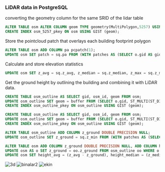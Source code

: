 
 ### LiDAR data in PostgreSQL
 
converting the geometry column for the same SRID of the lidar table
```sql
ALTER TABLE osm ALTER COLUMN geom TYPE geometry(MultiPolygon,5257) USING ST_Transform(ST_SetSRID( geom,5257) , 5257);
CREATE INDEX osm_5257_pkey ON osm USING GIST (geom);
```

Store the pointcloud patch that overlays each building footprint polygon
```sql
ALTER TABLE osm ADD COLUMN pa pcpatch(1);
UPDATE osm SET patch = sq.pa FROM (WITH patches AS (SELECT o.gid AS gid, o.geom AS geom, l.pa AS pa FROM lidar AS l JOIN osm AS o ON PC_INTERSECTS(l.pa, o.geom)) SELECT gid, PC_INTERSECTION(PC_UNION(pa), geom) AS pa FROM patches GROUP BY gid, geom) AS sq WHERE osm.gid = sq.gid;
```
Calculate and store elevation statistics
```sql
UPDATE osm SET z_avg = sq.z_avg, z_median = sq.z_median, z_max = sq.z_max FROM (WITH patches AS (SELECT o.gid AS gid, PC_GET(PC_EXPLODE(o.pa), 'z') AS pt_z FROM osm AS o) SELECT gid, AVG(pt_z) AS z_avg, PERCENTILE_CONT(0.5) WITHIN GROUP(ORDER BY pt_z) AS z_median, PERCENTILE_CONT(0.999) WITHIN GROUP(ORDER BY pt_z) AS z_max FROM patches GROUP BY gid) AS sq WHERE osm.gid = sq.gid;
```
Get the ground height by outlining the building and combining it with LiDAR data.
```sql
CREATE TABLE osm_outline AS SELECT gid, osm_id, geom FROM osm;
UPDATE osm_outline SET geom = buffer FROM (SELECT o.gid, ST_MULTI(ST_DIFFERENCE(ST_MULTI(ST_Buffer(o.geom, 2)), ST_MULTI(ST_BUFFER(o.geom, 1)))) AS buffer FROM osm_outline AS o) AS sq WHERE osm_outline.gid = sq.gid;
CREATE INDEX osm_outline_pkey ON osm_outline USING GIST (geom);
```
```sql
CREATE TABLE osm_outline AS SELECT gid, osm_id, geom FROM osm;
UPDATE osm_outline SET geom = buffer FROM (SELECT o.gid, ST_MULTI(ST_DIFFERENCE(ST_MULTI(ST_Buffer(o.geom, 2)), ST_MULTI(ST_BUFFER(o.geom, 1)))) AS buffer FROM osm_outline AS o) AS sq WHERE osm_outline.gid = sq.gid;
CREATE INDEX osm_outline_pkey ON osm_outline USING GIST (geom);
```

```sql
ALTER TABLE osm_outline ADD COLUMN z_ground DOUBLE PRECISION NULL;
UPDATE osm_outline SET z_ground = sq.z_min FROM (WITH patches AS (SELECT o.gid AS gid, PC_GET(PC_EXPLODE(o.pa), 'z') AS pt_z FROM osm_outline AS o) SELECT gid, PERCENTILE_CONT(0.01) WITHIN GROUP(ORDER BY pt_z) AS z_min FROM patches GROUP BY gid) AS sq WHERE osm_outline.gid = sq.gid;
```
```sql
ALTER TABLE osm ADD COLUMN z_ground DOUBLE PRECISION NULL, ADD COLUMN height_avg DOUBLE PRECISION NULL, ADD COLUMN height_median DOUBLE PRECISION NULL, ADD COLUMN height_max DOUBLE PRECISION NULL;
UPDATE osm AS o SET z_ground = oo.z_ground FROM osm_outline oo WHERE o.gid = oo.gid;
UPDATE osm SET height_avg = (z_avg - z_ground), height_median = (z_median - z_ground), height_max = (z_max - z_ground);
```



![3d](https://user-images.githubusercontent.com/69868488/104953758-11b7d380-59d8-11eb-80b7-1143f35bc96e.png)
![binalar2](https://user-images.githubusercontent.com/50514082/104956596-85a8aa80-59dd-11eb-9664-d9e0a4ce0432.png)
![ekin](https://user-images.githubusercontent.com/50514082/104959475-5137ed00-59e3-11eb-87a9-8d7f07a83c60.png)
